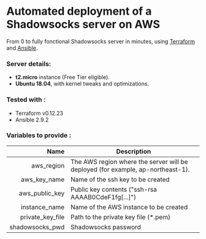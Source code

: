 # Automated deployment of a Shadowsocks server on AWS

From 0 to fully fonctional Shadowsocks server in minutes, using [Terraform](https://www.terraform.io) and [Ansible](https://www.ansible.com). 

### Server details:
- **t2.micro** instance (Free Tier eligible).
- **Ubuntu 18.04**, with kernel tweaks and optimizations.

### Tested with :
- Terraform v0.12.23
- Ansible 2.9.2

### Variables to provide :

| Name  | Description |
| ----: | ----------- |
| aws_region | The AWS region where the server will be deployed (for example, ap-northeast-1). |
| aws_key_name | Name of the ssh key to be created |
| aws_public_key | Public key contents ("ssh-rsa AAAAB0CdeF1fg[...]") |
| instance_name | Name of the AWS instance to be created |
| private_key_file | Path to the private key file (\*.pem) |
| shadowsocks_pwd | Shadowsocks password |

